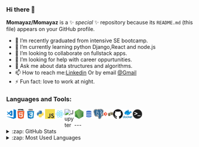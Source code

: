 ### Hi there 👋


**Momayaz/Momayaz** is a ✨ _special_ ✨ repository because its `README.md` (this file) appears on your GitHub profile.

- 🔭 I’m recently graduated from intensive SE bootcamp.
- 🌱 I’m currently learning python Django,React and node.js 
- 👯 I’m looking to collaborate on fullstack apps. 
- 🤔 I’m looking for help with career oppurtunities. 
- 💬 Ask me about data structures and algorithms.  
- 📫 How to reach me:[Linkedin](https://www.linkedin.com/in/momayaz-al-doos-8b37051b5/) Or by email [@Gmail](momaya.dr.1@gmail.com)  
- ⚡ Fun fact: love to work at night.



### Languages and Tools:

<img align="left" alt="Visual Studio Code" width="26px" src="https://raw.githubusercontent.com/github/explore/80688e429a7d4ef2fca1e82350fe8e3517d3494d/topics/visual-studio-code/visual-studio-code.png" />
<img align="left" alt="HTML5" width="26px" src="https://raw.githubusercontent.com/github/explore/80688e429a7d4ef2fca1e82350fe8e3517d3494d/topics/html/html.png" />
<img align="left" alt="CSS3" width="26px" src="https://raw.githubusercontent.com/github/explore/80688e429a7d4ef2fca1e82350fe8e3517d3494d/topics/css/css.png" />
<img align="left" alt="Python" width="26px" src="https://raw.githubusercontent.com/github/explore/80688e429a7d4ef2fca1e82350fe8e3517d3494d/topics/python/python.png" />
<img align="left" alt="JavaScript" width="26px" src="https://raw.githubusercontent.com/github/explore/80688e429a7d4ef2fca1e82350fe8e3517d3494d/topics/javascript/javascript.png" />
<img align="left" alt="React" width="26px" src="https://raw.githubusercontent.com/github/explore/80688e429a7d4ef2fca1e82350fe8e3517d3494d/topics/react/react.png" />
<img align="left" alt="Jupyter" width="26px" src="https://blog.colaberry.com/wp-content/uploads/2020/10/JH.png" />
<img align="left" alt="Node.js" width="26px" src="https://raw.githubusercontent.com/github/explore/80688e429a7d4ef2fca1e82350fe8e3517d3494d/topics/nodejs/nodejs.png" />

<img align="left" alt="SQL" width="26px" src="https://raw.githubusercontent.com/github/explore/80688e429a7d4ef2fca1e82350fe8e3517d3494d/topics/sql/sql.png" />
<img align="left" alt="postgreSQL" width="26px" src="https://raw.githubusercontent.com/github/explore/80688e429a7d4ef2fca1e82350fe8e3517d3494d/topics/postgresql/postgresql.png" />
<img align="left" alt="Git" width="26px" src="https://raw.githubusercontent.com/github/explore/80688e429a7d4ef2fca1e82350fe8e3517d3494d/topics/git/git.png" />
<img align="left" alt="GitHub" width="26px" src="https://raw.githubusercontent.com/github/explore/78df643247d429f6cc873026c0622819ad797942/topics/github/github.png" />
<img align="left" alt="Docker" width="26px" src="https://raw.githubusercontent.com/github/explore/80688e429a7d4ef2fca1e82350fe8e3517d3494d/topics/docker/docker.png" />
<img align="left" alt="Terminal" width="26px" src="https://raw.githubusercontent.com/github/explore/80688e429a7d4ef2fca1e82350fe8e3517d3494d/topics/terminal/terminal.png" />

<br />
<br />
---

<details>
  <summary>:zap: GitHub Stats</summary>

  <img align="left" alt="Momayaz's GitHub Stats" src="https://github-readme-stats.vercel.app/api?username=Momayaz&show_icons=true&hide_border=true" />

</details>

<details>
  <summary>:zap: Most Used Languages</summary>

<img align="left" alt="Momayaz's GitHub Top Languages" src="https://github-readme-stats.vercel.app/api/top-langs/?username=Momayaz" />

</details>

[linkedin]: https://linkedin.com/in/momayaz-al-doos-8b37051b5/
[portfolio]: https://drive.google.com/file/d/1W9rQeTOVkoZZXCwxrF18rj-wECtKg3ji/view?usp=sharing
